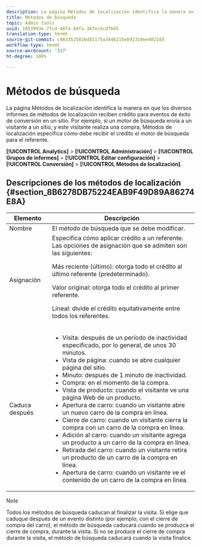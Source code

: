 ```yaml
---
description: La página Métodos de localización identifica la manera en que los diversos informes de métodos de localización reciben crédito para eventos de éxito de conversión en un sitio. Por ejemplo, si un motor de búsqueda envía a un visitante a un sitio, y este visitante realiza una compra, Métodos de localización especifica cómo debe recibir el crédito el motor de búsqueda para el referente.
title: Métodos de búsqueda
topic: Admin tools
uuid: 1053993e-7fc4-4874-84fa-367ecdcd7b45
translation-type: tm+mt
source-git-commit: c4833525816d81175a3446215eb92310ee4021dd
workflow-type: tm+mt
source-wordcount: '317'
ht-degree: 100%

---
```



# Métodos de búsqueda

La página Métodos de localización identifica la manera en que los diversos informes de métodos de localización reciben crédito para eventos de éxito de conversión en un sitio. Por ejemplo, si un motor de búsqueda envía a un visitante a un sitio, y este visitante realiza una compra, Métodos de localización especifica cómo debe recibir el crédito el motor de búsqueda para el referente.

**[!UICONTROL Analytics]** > **[!UICONTROL Administración]** > **[!UICONTROL Grupos de informes]** > **[!UICONTROL Editar configuración]** > **[!UICONTROL Conversión]** > **[!UICONTROL Métodos de localización]**.

## Descripciones de los métodos de localización {#section_8B6278DB75224EAB9F49D89A86274E8A}

<table id="table_8ABC1C9BD63F419082E4C4C69E401526"> 
 <thead> 
  <tr> 
   <th colname="col1" class="entry"> Elemento </th> 
   <th colname="col2" class="entry"> Descripción </th> 
  </tr> 
 </thead>
 <tbody> 
  <tr> 
   <td colname="col1"> Nombre </td> 
   <td colname="col2"> El método de búsqueda que se debe modificar. </td> 
  </tr> 
  <tr> 
   <td colname="col1"> Asignación </td> 
   <td colname="col2"> Especifica cómo aplicar crédito a un referente. Las opciones de asignación que se admiten son las siguientes: <p> <span class="uicontrol"> Más reciente (último):</span> otorga todo el crédito al último referente (predeterminado). </p> <p> <span class="uicontrol"> Valor original:</span> otorga todo el crédito al primer referente. </p> <p> <span class="uicontrol"> Lineal:</span> divide el crédito equitativamente entre todos los referentes. </p> </td> 
  </tr> 
  <tr> 
   <td colname="col1"> Caduca después </td> 
   <td colname="col2"> 
    <ul id="ul_95EB224CAD164E9997B148E08AFA5F9B"> 
     <li id="li_C240460C21E14AA498D2EA62B9354710"> <span class="uicontrol"> Visita:</span> después de un período de inactividad especificado, por lo general, de unos 30 minutos. </li> 
     <li id="li_A3AE5438919E44B68DF99BEEA60C44EE"> <span class="uicontrol"> Vista de página:</span> cuando se abre cualquier página del sitio. </li> 
     <li id="li_D5E20FEF313E4C5B99E7097CA175761A"> <span class="uicontrol"> Minuto:</span> después de 1 minuto de inactividad. </li> 
     <li id="li_7315AA3EDDBB47A2BEA3C173881378A1"> <span class="uicontrol"> Compra:</span> en el momento de la compra. </li> 
     <li id="li_C0CF07581654472C9C9EC944E6F18164"> <span class="uicontrol"> Vista de producto:</span> cuando el visitante ve una página Web de un producto. </li> 
     <li id="li_A1B04065150B407491D2EC78EC0DBDF5"> <span class="uicontrol"> Apertura de carro:</span> cuando un visitante abre un nuevo carro de la compra en línea. </li> 
     <li id="li_2AA50C6B9CB14500B67909CDF2AA700C"> <span class="uicontrol"> Cierre de carro:</span> cuando un visitante cierra la compra con un carro de la compra en línea. </li> 
     <li id="li_F58CE6FB8DCE4BE4927FFCB35A6D8E31"> <span class="uicontrol"> Adición al carro:</span> cuando un visitante agrega un producto a un carro de la compra en línea. </li> 
     <li id="li_AD7C846F46604FC48E0919ACB7515E14"> <span class="uicontrol"> Retirada del carro:</span> cuando un visitante retira un producto de un carro de la compra en línea. </li> 
     <li id="li_EB66E0563F564C9F985BE922DABD0A56"> <span class="uicontrol"> Apertura de carro:</span> cuando un visitante ve el contenido de un carro de la compra en línea. </li> 
    </ul> </td> 
  </tr> 
 </tbody> 
</table>

>[!NOTE]
>
>Todos los métodos de búsqueda caducan al finalizar la visita. Si elige que caduque después de un evento distinto (por ejemplo, con el cierre de compra del carro), el método de búsqueda caducará cuando se produzca el cierre de compra, durante la visita. Si no se produce el cierre de compra durante la visita, el método de búsqueda caducará cuando la visita finalice.

